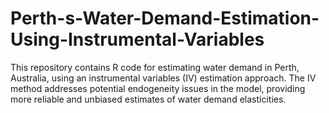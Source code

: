 # Perth-s-Water-Demand-Estimation-Using-Instrumental-Variables
This repository contains R code for estimating water demand in Perth, Australia, using an instrumental variables (IV) estimation approach. The IV method addresses potential endogeneity issues in the model, providing more reliable and unbiased estimates of water demand elasticities.
